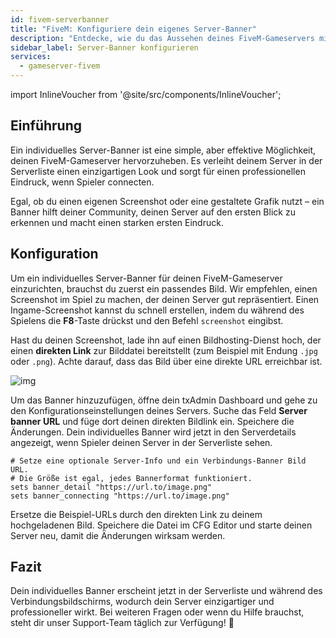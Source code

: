 ```yaml
---
id: fivem-serverbanner
title: "FiveM: Konfiguriere dein eigenes Server-Banner"
description: "Entdecke, wie du das Aussehen deines FiveM-Gameservers mit einem individuellen Banner aufwertest – für einen einzigartigen, professionellen Look → Jetzt mehr erfahren"
sidebar_label: Server-Banner konfigurieren
services:
  - gameserver-fivem
---
```


import InlineVoucher from '@site/src/components/InlineVoucher';

## Einführung

Ein individuelles Server-Banner ist eine simple, aber effektive Möglichkeit, deinen FiveM-Gameserver hervorzuheben. Es verleiht deinem Server in der Serverliste einen einzigartigen Look und sorgt für einen professionellen Eindruck, wenn Spieler connecten.

Egal, ob du einen eigenen Screenshot oder eine gestaltete Grafik nutzt – ein Banner hilft deiner Community, deinen Server auf den ersten Blick zu erkennen und macht einen starken ersten Eindruck.

<InlineVoucher />



## Konfiguration

Um ein individuelles Server-Banner für deinen FiveM-Gameserver einzurichten, brauchst du zuerst ein passendes Bild. Wir empfehlen, einen Screenshot im Spiel zu machen, der deinen Server gut repräsentiert. Einen Ingame-Screenshot kannst du schnell erstellen, indem du während des Spielens die **F8**-Taste drückst und den Befehl `screenshot` eingibst.

Hast du deinen Screenshot, lade ihn auf einen Bildhosting-Dienst hoch, der einen **direkten Link** zur Bilddatei bereitstellt (zum Beispiel mit Endung `.jpg` oder `.png`). Achte darauf, dass das Bild über eine direkte URL erreichbar ist.

![img](https://screensaver01.zap-hosting.com/index.php/s/4sCEeKkyGEm3EXd/preview) 

Um das Banner hinzuzufügen, öffne dein txAdmin Dashboard und gehe zu den Konfigurationseinstellungen deines Servers. Suche das Feld **Server banner URL** und füge dort deinen direkten Bildlink ein. Speichere die Änderungen. Dein individuelles Banner wird jetzt in den Serverdetails angezeigt, wenn Spieler deinen Server in der Serverliste sehen.

```
# Setze eine optionale Server-Info und ein Verbindungs-Banner Bild URL.
# Die Größe ist egal, jedes Bannerformat funktioniert.
sets banner_detail "https://url.to/image.png"
sets banner_connecting "https://url.to/image.png"
```

Ersetze die Beispiel-URLs durch den direkten Link zu deinem hochgeladenen Bild. Speichere die Datei im CFG Editor und starte deinen Server neu, damit die Änderungen wirksam werden.



## Fazit

Dein individuelles Banner erscheint jetzt in der Serverliste und während des Verbindungsbildschirms, wodurch dein Server einzigartiger und professioneller wirkt. Bei weiteren Fragen oder wenn du Hilfe brauchst, steht dir unser Support-Team täglich zur Verfügung! 🙂

<InlineVoucher />